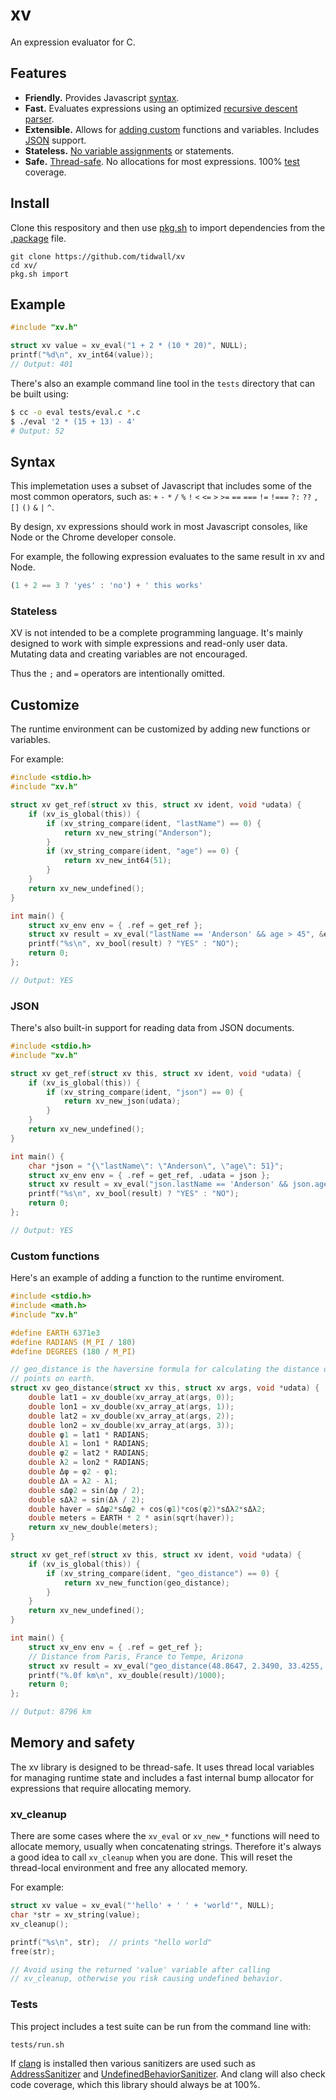# xv

An expression evaluator for C.

## Features

- **Friendly.** Provides Javascript [syntax](#syntax).
- **Fast.** Evaluates expressions using an optimized [recursive descent parser](https://en.wikipedia.org/wiki/Recursive_descent_parser).
- **Extensible.** Allows for [adding custom](#customize) functions and variables. Includes [JSON](#json) support.
- **Stateless.** [No variable assignments](#stateless) or statements.
- **Safe.** [Thread-safe](#memory-and-safety). No allocations for most expressions. 100% [test](#tests) coverage.

## Install

Clone this respository and then use [pkg.sh](https://github.com/tidwall/pkg.sh)
to import dependencies from the [.package](.package) file.

```
git clone https://github.com/tidwall/xv
cd xv/
pkg.sh import
```

## Example

```C
#include "xv.h"

struct xv value = xv_eval("1 + 2 * (10 * 20)", NULL);
printf("%d\n", xv_int64(value));
// Output: 401
```

There's also an example command line tool in the `tests` directory that can be built
using:

```sh
$ cc -o eval tests/eval.c *.c
$ ./eval '2 * (15 + 13) - 4'
# Output: 52
```

## Syntax

This implemetation uses a subset of Javascript that includes some of the most
common operators, such as:
`+` `-` `*` `/` `%` `!` `<` `<=` `>` `>=` `==` `===` `!=` `!===` `?:` `??` `,` `[]` `()` `&` `|` `^`.

By design, xv expressions should work in most Javascript consoles, like Node or the Chrome developer console.

For example, the following expression evaluates to the same result in xv and Node.

```js
(1 + 2 == 3 ? 'yes' : 'no') + ' this works'
```

### Stateless

XV is not intended to be a complete programming language.
It's mainly designed to work with simple expressions and read-only user data.
Mutating data and creating variables are not encouraged.

Thus the `;` and `=` operators are intentionally omitted.

## Customize

The runtime environment can be customized by adding new functions or variables.

For example:

```C
#include <stdio.h>
#include "xv.h"

struct xv get_ref(struct xv this, struct xv ident, void *udata) {
    if (xv_is_global(this)) {
        if (xv_string_compare(ident, "lastName") == 0) {
            return xv_new_string("Anderson");
        }
        if (xv_string_compare(ident, "age") == 0) {
            return xv_new_int64(51);
        }
    }
    return xv_new_undefined();
}

int main() {
    struct xv_env env = { .ref = get_ref };
    struct xv result = xv_eval("lastName == 'Anderson' && age > 45", &env);
    printf("%s\n", xv_bool(result) ? "YES" : "NO");
    return 0;
};

// Output: YES
```

### JSON

There's also built-in support for reading data from JSON documents.

```C
#include <stdio.h>
#include "xv.h"

struct xv get_ref(struct xv this, struct xv ident, void *udata) {
    if (xv_is_global(this)) {
        if (xv_string_compare(ident, "json") == 0) {
            return xv_new_json(udata);
        }
    }
    return xv_new_undefined();
}

int main() {
    char *json = "{\"lastName\": \"Anderson\", \"age\": 51}";
    struct xv_env env = { .ref = get_ref, .udata = json };
    struct xv result = xv_eval("json.lastName == 'Anderson' && json.age > 45", &env);
    printf("%s\n", xv_bool(result) ? "YES" : "NO");
    return 0;
};

// Output: YES
```

### Custom functions

Here's an example of adding a function to the runtime enviroment.

```C
#include <stdio.h>
#include <math.h>
#include "xv.h"

#define EARTH 6371e3
#define RADIANS (M_PI / 180)
#define DEGREES (180 / M_PI)

// geo_distance is the haversine formula for calculating the distance of two
// points on earth.
struct xv geo_distance(struct xv this, struct xv args, void *udata) {
    double lat1 = xv_double(xv_array_at(args, 0));
    double lon1 = xv_double(xv_array_at(args, 1));
    double lat2 = xv_double(xv_array_at(args, 2));
    double lon2 = xv_double(xv_array_at(args, 3));
    double φ1 = lat1 * RADIANS;
    double λ1 = lon1 * RADIANS;
    double φ2 = lat2 * RADIANS;
    double λ2 = lon2 * RADIANS;
    double Δφ = φ2 - φ1;
    double Δλ = λ2 - λ1;
    double sΔφ2 = sin(Δφ / 2);
    double sΔλ2 = sin(Δλ / 2);
    double haver = sΔφ2*sΔφ2 + cos(φ1)*cos(φ2)*sΔλ2*sΔλ2;
    double meters = EARTH * 2 * asin(sqrt(haver));
    return xv_new_double(meters);
}

struct xv get_ref(struct xv this, struct xv ident, void *udata) {
    if (xv_is_global(this)) {
        if (xv_string_compare(ident, "geo_distance") == 0) {
            return xv_new_function(geo_distance);
        }
    }
    return xv_new_undefined();
}

int main() {
    struct xv_env env = { .ref = get_ref };
    // Distance from Paris, France to Tempe, Arizona
    struct xv result = xv_eval("geo_distance(48.8647, 2.3490, 33.4255, -111.9412)", &env);
    printf("%.0f km\n", xv_double(result)/1000);
    return 0;
};

// Output: 8796 km
```

## Memory and safety

The xv library is designed to be thread-safe. It uses thread local variables
for managing runtime state and includes a fast internal bump allocator for
expressions that require allocating memory.

### xv_cleanup

There are some cases where the `xv_eval` or `xv_new_*` functions will need to
allocate memory, usually when concatenating strings.
Therefore it's always a good idea to call `xv_cleanup` when you are done.
This will reset the thread-local environment and free any allocated memory.

For example:

```C
struct xv value = xv_eval("'hello' + ' ' + 'world'", NULL);
char *str = xv_string(value);
xv_cleanup();

printf("%s\n", str);  // prints "hello world"
free(str);

// Avoid using the returned 'value' variable after calling
// xv_cleanup, otherwise you risk causing undefined behavior.
```

### Tests

This project includes a test suite can be run from the command line with:

```sh
tests/run.sh
```

If [clang](https://clang.llvm.org) is installed then various sanitizers are used such as [AddressSanitizer](https://clang.llvm.org/docs/AddressSanitizer.html) and [UndefinedBehaviorSanitizer](https://clang.llvm.org/docs/UndefinedBehaviorSanitizer.html).
And clang will also check code coverage, which this library should always be at 100%.
